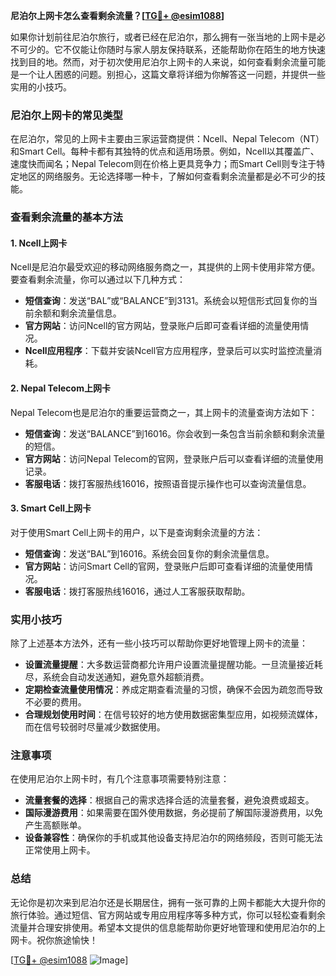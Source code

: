 **尼泊尔上网卡怎么查看剩余流量？[[TG💪+ @esim1088](https://t.me/s/esim1088)]**

如果你计划前往尼泊尔旅行，或者已经在尼泊尔，那么拥有一张当地的上网卡是必不可少的。它不仅能让你随时与家人朋友保持联系，还能帮助你在陌生的地方快速找到目的地。然而，对于初次使用尼泊尔上网卡的人来说，如何查看剩余流量可能是一个让人困惑的问题。别担心，这篇文章将详细为你解答这一问题，并提供一些实用的小技巧。

### 尼泊尔上网卡的常见类型

在尼泊尔，常见的上网卡主要由三家运营商提供：Ncell、Nepal Telecom（NT）和Smart Cell。每种卡都有其独特的优点和适用场景。例如，Ncell以其覆盖广、速度快而闻名；Nepal Telecom则在价格上更具竞争力；而Smart Cell则专注于特定地区的网络服务。无论选择哪一种卡，了解如何查看剩余流量都是必不可少的技能。

### 查看剩余流量的基本方法

#### 1. Ncell上网卡

Ncell是尼泊尔最受欢迎的移动网络服务商之一，其提供的上网卡使用非常方便。要查看剩余流量，你可以通过以下几种方式：

- **短信查询**：发送“BAL”或“BALANCE”到3131。系统会以短信形式回复你的当前余额和剩余流量信息。
- **官方网站**：访问Ncell的官方网站，登录账户后即可查看详细的流量使用情况。
- **Ncell应用程序**：下载并安装Ncell官方应用程序，登录后可以实时监控流量消耗。

#### 2. Nepal Telecom上网卡

Nepal Telecom也是尼泊尔的重要运营商之一，其上网卡的流量查询方法如下：

- **短信查询**：发送“BALANCE”到16016。你会收到一条包含当前余额和剩余流量的短信。
- **官方网站**：访问Nepal Telecom的官网，登录账户后可以查看详细的流量使用记录。
- **客服电话**：拨打客服热线16016，按照语音提示操作也可以查询流量信息。

#### 3. Smart Cell上网卡

对于使用Smart Cell上网卡的用户，以下是查询剩余流量的方法：

- **短信查询**：发送“BAL”到16016。系统会回复你的剩余流量信息。
- **官方网站**：访问Smart Cell的官网，登录账户后即可查看详细的流量使用情况。
- **客服电话**：拨打客服热线16016，通过人工客服获取帮助。

### 实用小技巧

除了上述基本方法外，还有一些小技巧可以帮助你更好地管理上网卡的流量：

- **设置流量提醒**：大多数运营商都允许用户设置流量提醒功能。一旦流量接近耗尽，系统会自动发送通知，避免意外超额消费。
- **定期检查流量使用情况**：养成定期查看流量的习惯，确保不会因为疏忽而导致不必要的费用。
- **合理规划使用时间**：在信号较好的地方使用数据密集型应用，如视频流媒体，而在信号较弱时尽量减少数据使用。

### 注意事项

在使用尼泊尔上网卡时，有几个注意事项需要特别注意：

- **流量套餐的选择**：根据自己的需求选择合适的流量套餐，避免浪费或超支。
- **国际漫游费用**：如果需要在国外使用数据，务必提前了解国际漫游费用，以免产生高额账单。
- **设备兼容性**：确保你的手机或其他设备支持尼泊尔的网络频段，否则可能无法正常使用上网卡。

### 总结

无论你是初次来到尼泊尔还是长期居住，拥有一张可靠的上网卡都能大大提升你的旅行体验。通过短信、官方网站或专用应用程序等多种方式，你可以轻松查看剩余流量并合理安排使用。希望本文提供的信息能帮助你更好地管理和使用尼泊尔的上网卡。祝你旅途愉快！

[[TG💪+ @esim1088](https://t.me/s/esim1088) ![Image](https://i.postimg.cc/4NQfJmqS/Snipaste-2025-05-13-00-14-12.png)]